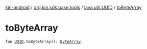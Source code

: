 [kin-android](../../index.md) / [org.kin.sdk.base.tools](../index.md) / [java.util.UUID](index.md) / [toByteArray](./to-byte-array.md)

# toByteArray

`fun `[`UUID`](https://docs.oracle.com/javase/6/docs/api/java/util/UUID.html)`.toByteArray(): `[`ByteArray`](https://kotlinlang.org/api/latest/jvm/stdlib/kotlin/-byte-array/index.html)